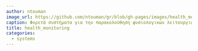```yaml
---
author: ntouman
image_url: https://github.com/ntouman/gr/blob/gh-pages/images/health_monitoring.jpg
caption: Φορετά συστήματα για την παρακολούθηση φυσιολογικών λειτουργιών και παραμέτρων
title: health_monitoring
categories:
  - systems
---
```

